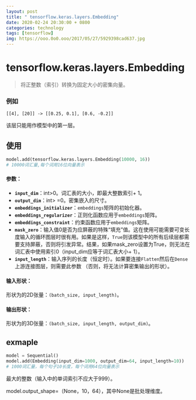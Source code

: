 ```yaml
---
layout: post
title: " tensorflow.keras.layers.Embedding"
date: 2020-02-24 20:30:00 + 0800
categories: technology
tags: [tensorflow]
img: https://ooo.0o0.ooo/2017/05/27/5929398cad637.jpg
---
```


# tensorflow.keras.layers.Embedding

> 将正整数（索引）转换为固定大小的密集向量。

### 例如

`[[4], [20]] -> [[0.25, 0.1], [0.6, -0.2]]`

该层只能用作模型中的第一层。

## 使用

```python
model.add(tensorflow.keras.layers.Embedding(10000, 16))
# 10000词汇量,每个词用16位向量表示
```

#### 参数：

-   **`input_dim`**：int>0。词汇表的大小，即最大整数索引+ 1。
-   **`output_dim`**：int> =0。密集嵌入的尺寸。
-   **`embeddings_initializer`**：`embeddings`矩阵的初始化器。
-   **`embeddings_regularizer`**：正则化函数应用于`embeddings`矩阵。
-   **`embeddings_constraint`**：约束函数应用于`embeddings`矩阵。
-   **`mask_zero`**：输入值0是否为应屏蔽的特殊“填充”值。这在使用可能需要可变长度输入的循环图层时很有用。如果是这样，`True`则该模型中的所有后续层都需要支持屏蔽，否则将引发异常。结果，如果mask_zero设置为True，则无法在词汇表中使用索引0（input_dim应等于词汇表大小+ 1）。
-   **`input_length`**：输入序列的长度（恒定时）。如果要连接`Flatten`然后在`Dense`上游连接图层，则需要此参数 （否则，将无法计算密集输出的形状）。

#### 输入形状：

形状为的2D张量：`(batch_size, input_length)`。

#### 输出形状：

形状为的3D张量：`(batch_size, input_length, output_dim)`。

## exmaple

```python
model = Sequential()
model.add(Embedding(input_dim=1000, output_dim=64, input_length=10))
# 1000词汇量，每个句子10长度，每个词用64位向量表示
```

最大的整数（输入中的单词索引不应大于999）。

model.output_shape=（None，10，64），其中None是批处理维度。
